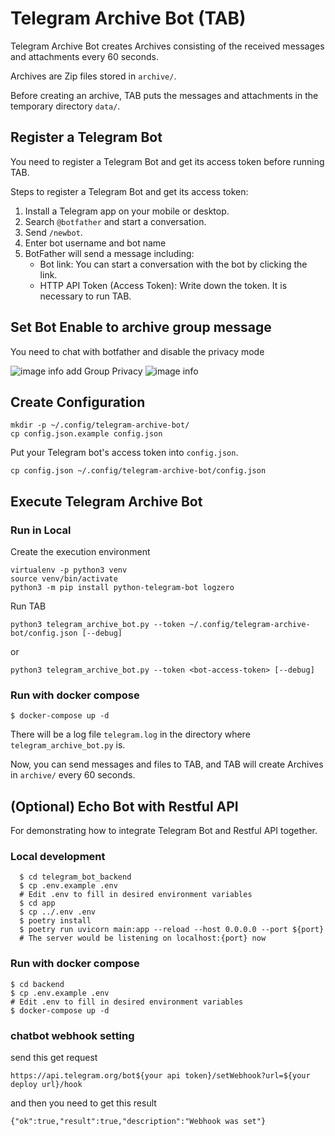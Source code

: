 # Telegram Archive Bot (TAB)

Telegram Archive Bot creates Archives consisting of the received messages and attachments every 60 seconds.

Archives are Zip files stored in `archive/`.

Before creating an archive, TAB puts the messages and attachments in the temporary directory `data/`.

## Register a Telegram Bot

You need to register a Telegram Bot and get its access token before running TAB.

Steps to register a Telegram Bot and get its access token:

1. Install a Telegram app on your mobile or desktop.
2. Search `@botfather` and start a conversation.
3. Send `/newbot`.
4. Enter bot username and bot name
5. BotFather will send a message including:
    * Bot link: You can start a conversation with the bot by clicking the link.
    * HTTP API Token (Access Token): Write down the token. It is necessary to run TAB.

## Set Bot Enable to archive group message

You need to chat with botfather and disable the privacy mode

![image info](https://user-images.githubusercontent.com/45333055/157828711-296aa904-fc19-497b-acbf-b251228bad98.png)
add Group Privacy
![image info](https://user-images.githubusercontent.com/45333055/157828723-a6c05855-b55e-4f44-9de5-63c0cc1ee4cf.png)

## Create Configuration

```
mkdir -p ~/.config/telegram-archive-bot/
cp config.json.example config.json
```

Put your Telegram bot's access token into `config.json`.

```
cp config.json ~/.config/telegram-archive-bot/config.json
```

## Execute Telegram Archive Bot

### Run in Local

Create the execution environment

```
virtualenv -p python3 venv
source venv/bin/activate
python3 -m pip install python-telegram-bot logzero
```

Run TAB

```
python3 telegram_archive_bot.py --token ~/.config/telegram-archive-bot/config.json [--debug]
```

or

```
python3 telegram_archive_bot.py --token <bot-access-token> [--debug]
```

### Run with docker compose

```
$ docker-compose up -d
```

There will be a log file `telegram.log` in the directory where `telegram_archive_bot.py` is.

Now, you can send messages and files to TAB, and TAB will create Archives in `archive/` every 60 seconds.

## (Optional) Echo Bot with Restful API

For demonstrating how to integrate Telegram Bot and Restful API together.

### Local development

```
  $ cd telegram_bot_backend
  $ cp .env.example .env
  # Edit .env to fill in desired environment variables
  $ cd app
  $ cp ../.env .env
  $ poetry install
  $ poetry run uvicorn main:app --reload --host 0.0.0.0 --port ${port}
  # The server would be listening on localhost:{port} now
```

### Run with docker compose

```
$ cd backend
$ cp .env.example .env
# Edit .env to fill in desired environment variables
$ docker-compose up -d
```
### chatbot webhook setting

send this get request
```
https://api.telegram.org/bot${your api token}/setWebhook?url=${your deploy url}/hook
```
and then you need to get this result
```
{"ok":true,"result":true,"description":"Webhook was set"}
```
